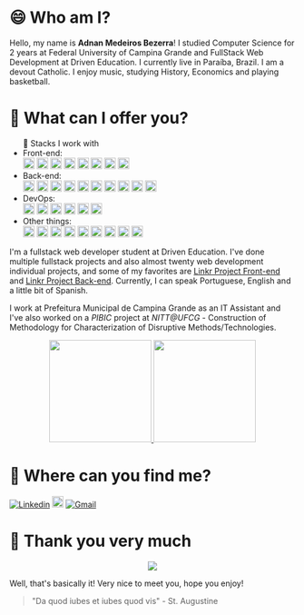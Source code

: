 # :smile: Who am I?
Hello, my name is **Adnan Medeiros Bezerra**! I studied Computer Science for 2 years at Federal University of Campina
Grande and FullStack Web Development at Driven Education. I currently live in Paraíba, Brazil. I am a devout Catholic. 
I enjoy music, studying History, Economics and playing basketball. 

# :thinking: What can I offer you?

<ul>🌱 Stacks I work with
    <li> Front-end:
         <div style={display: 'flex'}>
           <img height="20" src="https://img.shields.io/badge/JavaScript-F7DF1E?style=for-the-badge&logo=javascript&logoColor=black" />
            <img height="20" src="https://img.shields.io/badge/CSS3-1572B6?style=for-the-badge&logo=css3&logoColor=white" />
            <img height="20" src="https://img.shields.io/badge/HTML5-E34F26?style=for-the-badge&logo=html5&logoColor=white" />
            <img height="20" src="https://img.shields.io/badge/React-20232A?style=for-the-badge&logo=react&logoColor=61DAFB" />
            <img height="20" src="https://img.shields.io/badge/styled--components-DB7093?style=for-the-badge&logo=styled-components&logoColor=white" />
            <img height="20" src="https://img.shields.io/badge/MUI-%230081CB.svg?style=for-the-badge&logo=mui&logoColor=white" />
            <img height="20" src="https://img.shields.io/badge/Next-black?style=for-the-badge&logo=next.js&logoColor=white" />
            <img height="20" src="https://img.shields.io/badge/-cypress-%23E5E5E5?style=for-the-badge&logo=cypress&logoColor=058a5e" />
        </div>

<li> Back-end:
        <div style={display: 'flex'}>
            <img height="20" src="https://img.shields.io/badge/TypeScript-007ACC?style=for-the-badge&logo=typescript&logoColor=white" />
            <img height="20" src="https://img.shields.io/badge/Node.js-43853D?style=for-the-badge&logo=node.js&logoColor=white" />
            <img height="20" src="https://img.shields.io/badge/Express.js-404D59?style=for-the-badge" />
            <img height="20" src="https://img.shields.io/badge/Prisma-3982CE?style=for-the-badge&logo=Prisma&logoColor=white" />
            <img height="20" src="https://img.shields.io/badge/PostgreSQL-316192?style=for-the-badge&logo=postgresql&logoColor=white" />
            <img height="20" src="https://img.shields.io/badge/MongoDB-4EA94B?style=for-the-badge&logo=mongodb&logoColor=white" />
            <img height="20" src="https://img.shields.io/badge/json%20web%20tokens-323330?style=for-the-badge&logo=json-web-tokens&logoColor=pink" />
            <img height="20" src="https://img.shields.io/badge/mysql-%2300f.svg?style=for-the-badge&logo=mysql&logoColor=white" />
            <img height="20" src="https://img.shields.io/badge/redis-%23DD0031.svg?style=for-the-badge&logo=redis&logoColor=white" />
            <img height="20" src="https://img.shields.io/badge/-jest-%23C21325?style=for-the-badge&logo=jest&logoColor=white" />
        </div>

<li> DevOps:
        <div style={display: 'flex'}>
            <img height="20" src="https://img.shields.io/badge/github%20actions-%232671E5.svg?style=for-the-badge&logo=githubactions&logoColor=white" />
            <img height="20" src="https://img.shields.io/badge/AWS-%23FF9900.svg?style=for-the-badge&logo=amazon-aws&logoColor=white" />
            <img height="20" src="https://img.shields.io/badge/heroku-%23430098.svg?style=for-the-badge&logo=heroku&logoColor=white" />
            <img height="20" src="https://img.shields.io/badge/vercel-%23000000.svg?style=for-the-badge&logo=vercel&logoColor=white" />
            <img height="20" src="https://img.shields.io/badge/docker-%230db7ed.svg?style=for-the-badge&logo=docker&logoColor=white" />
            <img height="20" src="https://img.shields.io/badge/nginx-%23009639.svg?style=for-the-badge&logo=nginx&logoColor=white" />
        </div>

<li> Other things:
        <div style={display: 'flex'}>
            <img height="20" src="https://img.shields.io/badge/figma-%23F24E1E.svg?style=for-the-badge&logo=figma&logoColor=white" />
            <img height="20" src="https://img.shields.io/badge/NPM-%23000000.svg?style=for-the-badge&logo=npm&logoColor=white" />
            <img height="20" src="https://img.shields.io/badge/java-%23ED8B00.svg?style=for-the-badge&logo=java&logoColor=white" />
            <img height="20" src="https://img.shields.io/badge/markdown-%23000000.svg?style=for-the-badge&logo=markdown&logoColor=white" />
            <img height="20" src="https://img.shields.io/badge/python-3670A0?style=for-the-badge&logo=python&logoColor=ffdd54" />
            <img height="20" src="https://img.shields.io/badge/Trello-%23026AA7.svg?style=for-the-badge&logo=Trello&logoColor=white" />
            <img height="20" src="https://img.shields.io/badge/Prezi-%23000000.svg?style=for-the-badge&logo=Prezi&logoColor=white" />
            <img height="20" src="https://img.shields.io/badge/git-%23F05033.svg?style=for-the-badge&logo=git&logoColor=white" />
            <img height="20" src="https://img.shields.io/badge/github-%23121011.svg?style=for-the-badge&logo=github&logoColor=white" />
        </div>
    
</ul>

I'm a fullstack web developer student at Driven Education. I've done multiple fullstack projects and also almost twenty web development individual projects, and some of my favorites are [Linkr Project Front-end](https://github.com/adnanbezerra/linkr-front) and [Linkr Project Back-end](https://github.com/adnanbezerra/linkr-back).
Currently, I can speak Portuguese, English and a little bit of Spanish. 

I work at Prefeitura Municipal de Campina Grande as an IT Assistant and I've also worked on a *PIBIC* project at *NITT@UFCG* - Construction of Methodology for Characterization of Disruptive Methods/Technologies.

<div align="center">
  <a href="https://github.com/adnanbezerra">
  <img height="180em" src="https://github-readme-stats.vercel.app/api?username=adnanbezerra&show_icons=true&theme=dark&include_all_commits=true&count_private=true"/>
  <img height="180em" src="https://github-readme-stats.vercel.app/api/top-langs/?username=adnanbezerra&layout=compact&langs_count=7&theme=dark"/>
  </a>
</div>

# :monocle_face: Where can you find me? 
[![Linkedin](https://img.shields.io/badge/-LinkedIn-blue?style=flat&logo=Linkedin&logoColor=white)](https://www.linkedin.com/in/adnan-bezerra-374134220/)
[<img src="https://img.shields.io/github/followers/adnanbezerra?label=follow&style=social" height="20" title="Follow me" />](https://github.com/adnanbezerra) 
[![Gmail](https://img.shields.io/badge/-Gmail-c14438?style=flat&logo=Gmail&logoColor=white)](mailto:adnanbezerra@gmail.com)

# :wave: Thank you very much

<div align="center">
    <img src="https://i.imgur.com/qW6chYg.png">
</div>

Well, that's basically it! Very nice to meet you, hope you enjoy!
> "Da quod iubes et iubes quod vis" - St. Augustine

<!---
adnanbezerra/adnanbezerra is a ✨ special ✨ repository because its `README.md` (this file) appears on your GitHub profile.
You can click the Preview link to take a look at your changes.
--->
